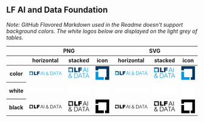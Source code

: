 ## LF AI and Data Foundation

*Note: GitHub Flavored Markdown used in the Readme doesn't support background colors. The white logos below are displayed on the light grey of tables.*

<table class="logos-table">
	<thead>
		<tr>
			<th></th>
			<th colspan="3">PNG</th>
			<th colspan="3">SVG</th>
		</tr>
		<tr>
			<th></th>
			<th>horizontal</th>
			<th>stacked</th>
			<th>icon</th>
			<th>horizontal</th>
			<th>stacked</th>
			<th>icon</th>
		</tr>
	</thead>	
    <tbody>
		<tr>
			<th>color</th>
			<td><a href="horizontal/color/lfaidata-horizontal-color.png" download><img src="horizontal/color/lfaidata-horizontal-color.png" width="200"></a></td>
			<td><a href="stacked/color/lfaidata-stacked-color.png" download><img src="stacked/color/lfaidata-stacked-color.png" width="95"></a></td>
			<td><a href="icon/color/lfaidata-icon-color.png" download><img src="icon/color/lfaidata-icon-color.png" width="75"></a></td>
			<td><a href="horizontal/color/lfaidata-horizontal-color.svg" download><img src="horizontal/color/lfaidata-horizontal-color.svg" width="200"></a></td>
			<td><a href="stacked/color/lfaidata-stacked-color.svg" download><img src="stacked/color/lfaidata-stacked-color.svg" width="95"></a></td>
			<td><a href="icon/color/lfaidata-icon-color.svg" download><img src="icon/color/lfaidata-icon-color.svg" width="75"></a></td>
		</tr>
		<tr>
			<th>white</th>
			<td><a href="horizontal/white/lfaidata-horizontal-white.png" download><img src="horizontal/white/lfaidata-horizontal-white.png" width="200"></a></td>
			<td><a href="stacked/white/lfaidata-stacked-white.png" download><img src="stacked/white/lfaidata-stacked-white.png" width="95"></a></td>
			<td><a href="icon/white/lfaidata-icon-white.png" download><img src="icon/white/lfaidata-icon-white.png" width="75"></a></td>
			<td><a href="horizontal/white/lfaidata-horizontal-white.svg" download><img src="horizontal/white/lfaidata-horizontal-white.svg" width="200"></a></td>
			<td><a href="stacked/white/lfaidata-stacked-white.svg" download><img src="stacked/white/lfaidata-stacked-white.svg" width="95"></a></td>
			<td><a href="icon/white/lfaidata-icon-white.svg" download><img src="icon/white/lfaidata-icon-white.svg" width="75"></a></td>
		</tr>
		<tr>
			<th>black</th>
			<td><a href="horizontal/black/lfaidata-horizontal-black.png" download><img src="horizontal/black/lfaidata-horizontal-black.png" width="200"></a></td>
			<td><a href="stacked/black/lfaidata-stacked-black.png" download><img src="stacked/black/lfaidata-stacked-black.png" width="95"></a></td>
			<td><a href="icon/black/lfaidata-icon-black.png" download><img src="icon/black/lfaidata-icon-black.png" width="75"></a></td>
			<td><a href="horizontal/black/lfaidata-horizontal-black.svg" download><img src="horizontal/black/lfaidata-horizontal-black.svg" width="200"></a></td>
			<td><a href="stacked/black/lfaidata-stacked-black.svg" download><img src="stacked/black/lfaidata-stacked-black.svg" width="95"></a></td>
			<td><a href="icon/black/lfaidata-icon-black.svg" download><img src="icon/black/lfaidata-icon-black.svg" width="75"></a></td>
		</tr>
	</tbody>	
</table>
